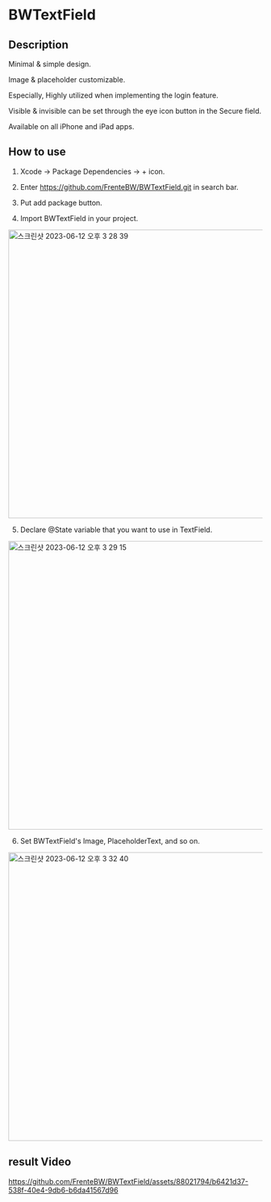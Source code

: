 # BWTextField

## Description

Minimal & simple design.

Image & placeholder customizable.

Especially, Highly utilized when implementing the login feature.

Visible & invisible can be set through the eye icon button in the Secure field.

Available on all iPhone and iPad apps.


## How to use

1. Xcode -> Package Dependencies -> + icon.

2. Enter https://github.com/FrenteBW/BWTextField.git in search bar.

3. Put add package button.

4. Import BWTextField in your project.
<img width="572" alt="스크린샷 2023-06-12 오후 3 28 39" src="https://github.com/FrenteBW/BWTextField/assets/88021794/e21d943d-09af-45e3-8ab9-d7d72d0b79c2">

5. Declare @State variable that you want to use in TextField.
<img width="572" alt="스크린샷 2023-06-12 오후 3 29 15" src="https://github.com/FrenteBW/BWTextField/assets/88021794/92ff2141-6871-4398-9b15-cd780cfa62fa">

6. Set BWTextField's Image, PlaceholderText, and so on.
<img width="572" alt="스크린샷 2023-06-12 오후 3 32 40" src="https://github.com/FrenteBW/BWTextField/assets/88021794/425d2bfc-121b-49ea-bc06-d30a0422a9ef">


## result Video 

https://github.com/FrenteBW/BWTextField/assets/88021794/b6421d37-538f-40e4-9db6-b6da41567d96




